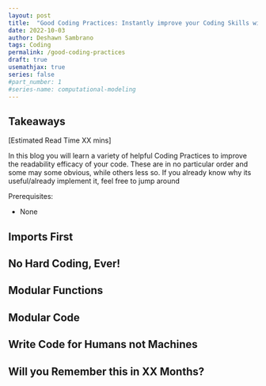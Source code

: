 ```yaml
---
layout: post
title:  "Good Coding Practices: Instantly improve your Coding Skills with these Tips"
date: 2022-10-03
author: Deshawn Sambrano
tags: Coding
permalink: /good-coding-practices
draft: true
usemathjax: true
series: false
#part_number: 1
#series-name: computational-modeling
---
```

## Takeaways

[Estimated Read Time XX mins]

In this blog you will learn a variety of helpful Coding Practices to improve the readability efficacy of your code. These are in no particular order and some may some obvious, while others less so. If you already know why its useful/already implement it, feel free to jump around 

Prerequisites:
- None

## Imports First

## No Hard Coding, Ever!

## Modular Functions

## Modular Code

## Write Code for Humans not Machines

## Will you Remember this in XX Months?
